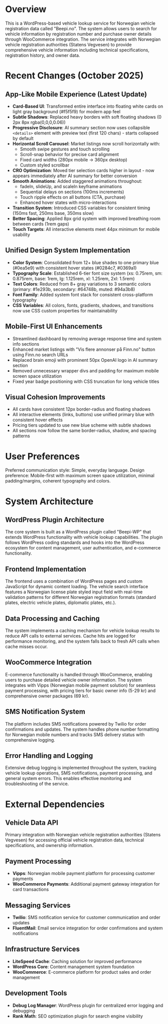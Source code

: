 # Overview

This is a WordPress-based vehicle lookup service for Norwegian vehicle registration data called "Beepi.no". The system allows users to search for vehicle information by registration number and purchase owner details through WooCommerce integration. The service integrates with Norwegian vehicle registration authorities (Statens Vegvesen) to provide comprehensive vehicle information including technical specifications, registration history, and owner data.

# Recent Changes (October 2025)

## App-Like Mobile Experience (Latest Update)
- **Card-Based UI**: Transformed entire interface into floating white cards on light gray background (#f5f5f9) for modern app feel
- **Subtle Shadows**: Replaced heavy borders with soft floating shadows (0 2px 8px rgba(0,0,0,0.06))
- **Progressive Disclosure**: AI summary section now uses collapsible `<details>` element with preview text (first 120 chars) - starts collapsed by default
- **Horizontal Scroll Carousel**: Market listings now scroll horizontally with:
  - Smooth swipe gestures and touch scrolling
  - Scroll-snap behavior for precise card alignment
  - Fixed card widths (280px mobile → 360px desktop)
  - Custom styled scrollbar
- **CRO Optimization**: Moved tier selection cards higher in layout - now appears immediately after AI summary for better conversion
- **Smooth Animations**: Added staggered animations throughout:
  - fadeIn, slideUp, and scaleIn keyframe animations
  - Sequential delays on sections (100ms increments)
  - Touch ripple effects on all buttons (CTA, purchase)
  - Enhanced hover states with micro-interactions
- **Transition System**: Introduced CSS variables for consistent timing (150ms fast, 250ms base, 350ms slow)
- **Better Spacing**: Applied 8px grid system with improved breathing room between cards (1rem gaps)
- **Touch Targets**: All interactive elements meet 44px minimum for mobile usability

## Unified Design System Implementation
- **Color System**: Consolidated from 12+ blue shades to one primary blue (#0ea5e9) with consistent hover states (#0284c7, #0369a1)
- **Typography Scale**: Established 6-tier font size system (xs: 0.75rem, sm: 0.875rem, base: 1rem, lg: 1.125rem, xl: 1.25rem, 2xl: 1.5rem)
- **Text Colors**: Reduced from 8+ gray variations to 3 semantic colors (primary: #1e293b, secondary: #64748b, muted: #94a3b8)
- **Font Family**: Added system font stack for consistent cross-platform typography
- **CSS Variables**: All colors, fonts, gradients, shadows, and transitions now use CSS custom properties for maintainability

## Mobile-First UI Enhancements
- Streamlined dashboard by removing average response time and system info sections
- Enhanced market listings with "Vis flere annonser på Finn.no" button using Finn.no search URLs
- Replaced brain emoji with prominent 50px OpenAI logo in AI summary section
- Removed unnecessary wrapper divs and padding for maximum mobile screen space utilization
- Fixed year badge positioning with CSS truncation for long vehicle titles

## Visual Cohesion Improvements
- All cards have consistent 12px border-radius and floating shadows
- All interactive elements (links, buttons) use unified primary blue with consistent hover effects
- Pricing tiers updated to use new blue scheme with subtle shadows
- All sections now follow the same border-radius, shadow, and spacing patterns

# User Preferences

Preferred communication style: Simple, everyday language.
Design preference: Mobile-first with maximum screen space utilization, minimal padding/margins, coherent typography and colors.

# System Architecture

## WordPress Plugin Architecture
The core system is built as a WordPress plugin called "Beepi-WP" that extends WordPress functionality with vehicle lookup capabilities. The plugin follows WordPress coding standards and hooks into the WordPress ecosystem for content management, user authentication, and e-commerce functionality.

## Frontend Implementation
The frontend uses a combination of WordPress pages and custom JavaScript for dynamic content loading. The vehicle search interface features a Norwegian license plate styled input field with real-time validation patterns for different Norwegian registration formats (standard plates, electric vehicle plates, diplomatic plates, etc.).

## Data Processing and Caching
The system implements a caching mechanism for vehicle lookup results to reduce API calls to external services. Cache hits are logged for performance monitoring, and the system falls back to fresh API calls when cache misses occur.

## WooCommerce Integration
E-commerce functionality is handled through WooCommerce, enabling users to purchase detailed vehicle owner information. The system integrates with Vipps (Norwegian mobile payment solution) for seamless payment processing, with pricing tiers for basic owner info (5-29 kr) and comprehensive owner packages (69 kr).

## SMS Notification System
The platform includes SMS notifications powered by Twilio for order confirmations and updates. The system handles phone number formatting for Norwegian mobile numbers and tracks SMS delivery status with comprehensive logging.

## Error Handling and Logging
Extensive debug logging is implemented throughout the system, tracking vehicle lookup operations, SMS notifications, payment processing, and general system errors. This enables effective monitoring and troubleshooting of the service.

# External Dependencies

## Vehicle Data API
Primary integration with Norwegian vehicle registration authorities (Statens Vegvesen) for accessing official vehicle registration data, technical specifications, and ownership information.

## Payment Processing
- **Vipps**: Norwegian mobile payment platform for processing customer payments
- **WooCommerce Payments**: Additional payment gateway integration for card transactions

## Messaging Services
- **Twilio**: SMS notification service for customer communication and order updates
- **FluentMail**: Email service integration for order confirmations and system notifications

## Infrastructure Services
- **LiteSpeed Cache**: Caching solution for improved performance
- **WordPress Core**: Content management system foundation
- **WooCommerce**: E-commerce platform for product sales and order management

## Development Tools
- **Debug Log Manager**: WordPress plugin for centralized error logging and debugging
- **Rank Math**: SEO optimization plugin for search engine visibility